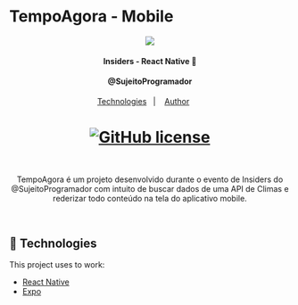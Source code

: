 # TempoAgora - Mobile

<p align="center"><img src="https://i.ibb.co/RTn0ZJL/500-F-294429333-YALz-UJbw-Gjxi-Fod-Xpm0-LB9m-Zwgv-WENic-removebg-preview-1.png"/></p>
<h4 align="center">Insiders - React Native 🚀</h4>
<h4 align="center">@SujeitoProgramador</h4>

<p align="center">
  <a href="#techs">Technologies</a>&nbsp;&nbsp;&nbsp;|&nbsp;&nbsp;&nbsp;
  <a href="#author">Author</a>&nbsp;&nbsp;&nbsp;&nbsp;&nbsp;&nbsp;
</p>

<h1 align="center">
    <a href="./LICENSE">
    <img alt="GitHub license" src="https://img.shields.io/badge/License%20MIT-5eb85e?style=for-the-badge&logo=&logoColor=2ee62e&labelColor=1781EB)%5D">
  </a>
</h1>

<br>

<p align="center" id="project">
  TempoAgora é um projeto desenvolvido durante o evento de Insiders do @SujeitoProgramador com intuito de buscar dados de uma API de Climas e rederizar todo conteúdo
  na tela do aplicativo mobile. 
  </p>


<br>

<h2 id="techs">
  🚀 Technologies
</h2>

This project uses to work:
- [React Native](https://reactnative.dev)
- [Expo](https://docs.expo.io/)


